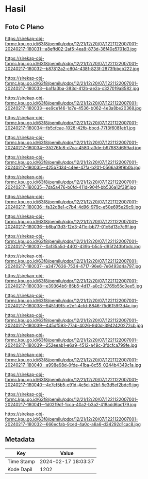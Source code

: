 # Hasil

## Foto C Plano

https://sirekap-obj-formc.kpu.go.id/63f8/pemilu/pdpr/12/21/12/20/07/1221122007001-20240217-180031--a8effd02-2af5-4ea8-873d-36f40e5701d3.jpg

https://sirekap-obj-formc.kpu.go.id/63f8/pemilu/pdpr/12/21/12/20/07/1221122007001-20240217-180032--b87812a2-c804-438f-823f-2873fbbcb222.jpg

https://sirekap-obj-formc.kpu.go.id/63f8/pemilu/pdpr/12/21/12/20/07/1221122007001-20240217-180033--ba11a3ba-383d-412b-ae2a-c327019a8582.jpg

https://sirekap-obj-formc.kpu.go.id/63f8/pemilu/pdpr/12/21/12/20/07/1221122007001-20240217-180033--ee9ce146-1d7e-4536-b062-4e3a8be20368.jpg

https://sirekap-obj-formc.kpu.go.id/63f8/pemilu/pdpr/12/21/12/20/07/1221122007001-20240217-180034--fb5cfcae-1028-42fb-bbcd-77f3f6081eb1.jpg

https://sirekap-obj-formc.kpu.go.id/63f8/pemilu/pdpr/12/21/12/20/07/1221122007001-20240217-180034--35276fc8-d7ca-4580-a3de-b97983d659ad.jpg

https://sirekap-obj-formc.kpu.go.id/63f8/pemilu/pdpr/12/21/12/20/07/1221122007001-20240217-180035--425b7d34-c4ee-47fa-b201-0566a39f9b0b.jpg

https://sirekap-obj-formc.kpu.go.id/63f8/pemilu/pdpr/12/21/12/20/07/1221122007001-20240217-180035--7da5a476-b0fd-411d-904f-bb536a12f38f.jpg

https://sirekap-obj-formc.kpu.go.id/63f8/pemilu/pdpr/12/21/12/20/07/1221122007001-20240217-180036--fa32d8e1-c7b4-4d96-979c-e50e695e29c9.jpg

https://sirekap-obj-formc.kpu.go.id/63f8/pemilu/pdpr/12/21/12/20/07/1221122007001-20240217-180036--b6ba13d3-12e3-4f1c-bb77-01c5d13c7c9f.jpg

https://sirekap-obj-formc.kpu.go.id/63f8/pemilu/pdpr/12/21/12/20/07/1221122007001-20240217-180037--0a135a5d-4402-439b-b5c5-d95f243bfbdc.jpg

https://sirekap-obj-formc.kpu.go.id/63f8/pemilu/pdpr/12/21/12/20/07/1221122007001-20240217-180037--a3477636-7534-4717-96e6-7e6493d4a797.jpg

https://sirekap-obj-formc.kpu.go.id/63f8/pemilu/pdpr/12/21/12/20/07/1221122007001-20240217-180038--e39364b6-85b5-4d17-a0c2-2765b55c0ee5.jpg

https://sirekap-obj-formc.kpu.go.id/63f8/pemilu/pdpr/12/21/12/20/07/1221122007001-20240217-180038--9451d9f5-e2ef-4cfd-8846-75d6159f3d4c.jpg

https://sirekap-obj-formc.kpu.go.id/63f8/pemilu/pdpr/12/21/12/20/07/1221122007001-20240217-180039--445df593-77ab-4026-940d-3942420272cb.jpg

https://sirekap-obj-formc.kpu.go.id/63f8/pemilu/pdpr/12/21/12/20/07/1221122007001-20240217-180039--252eeab1-e6a9-4512-a49c-3fdcfca799fe.jpg

https://sirekap-obj-formc.kpu.go.id/63f8/pemilu/pdpr/12/21/12/20/07/1221122007001-20240217-180040--a998e98d-0fde-41ba-8c55-0244b4349c1a.jpg

https://sirekap-obj-formc.kpu.go.id/63f8/pemilu/pdpr/12/21/12/20/07/1221122007001-20240217-180040--4c7cf5b5-c91d-4c5d-b2bf-5e3d5ef2bdc9.jpg

https://sirekap-obj-formc.kpu.go.id/63f8/pemilu/pdpr/12/21/12/20/07/1221122007001-20240217-180041--1d0219df-1cca-40a2-b3a2-418add6ac179.jpg

https://sirekap-obj-formc.kpu.go.id/63f8/pemilu/pdpr/12/21/12/20/07/1221122007001-20240217-180032--666ecfab-9ced-4a0c-a8a6-d34292d1cac8.jpg


## Metadata

| Key        | Value               |
| ---------- | ------------------- |
| Time Stamp | 2024-02-17 18:03:37 |
| Kode Dapil | 1202                |



